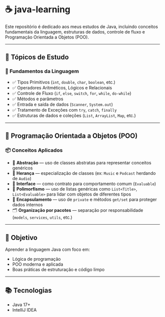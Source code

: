 # ☕ java-learning

Este repositório é dedicado aos meus estudos de Java, incluindo conceitos fundamentais da linguagem, estruturas de dados, controle de fluxo e Programação Orientada a Objetos (POO).

---

## 🧠 Tópicos de Estudo

### 🔹 Fundamentos da Linguagem
- ✅ Tipos Primitivos (`int`, `double`, `char`, `boolean`, etc.)
- ✅ Operadores Aritméticos, Lógicos e Relacionais
- ✅ Controle de Fluxo (`if`, `else`, `switch`, `for`, `while`, `do-while`)
- ✅ Métodos e parâmetros
- ✅ Entrada e saída de dados (`Scanner`, `System.out`)
- ✅ Tratamento de Exceções com `try`, `catch`, `finally`
- ✅ Estruturas de dados e coleções (`List`, `ArrayList`, `Map`, etc.)

---

## 🧱 Programação Orientada a Objetos (POO)

### 📦 Conceitos Aplicados
- 🧩 **Abstração** — uso de classes abstratas para representar conceitos genéricos
- 🧬 **Herança** — especialização de classes (ex: `Music` e `Podcast` herdando de `Audio`)
- 🔌 **Interface** — como contrato para comportamento comum (`Evaluable`)
- 🔁 **Polimorfismo** — uso de listas genéricas como `List<Title>`, `List<Evaluable>` para lidar com objetos de diferentes tipos
- 🔐 **Encapsulamento** — uso de `private` e métodos `get/set` para proteger dados internos
- 🗂 **Organização por pacotes** — separação por responsabilidade (`models`, `services`, `utils`, etc.)

---

## 🎯 Objetivo

Aprender a linguagem Java com foco em:
- Lógica de programação
- POO moderna e aplicada
- Boas práticas de estruturação e código limpo

---

## 📚 Tecnologias

- Java 17+
- IntelliJ IDEA